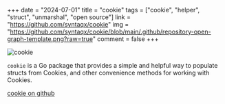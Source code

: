 +++
date = "2024-07-01"
title = "cookie"
tags = ["cookie", "helper", "struct", "unmarshal", "open source"]
link = "https://github.com/syntaqx/cookie"
img = "https://github.com/syntaqx/cookie/blob/main/.github/repository-open-graph-template.png?raw=true"
comment = false
+++

<!-- more -->

![cookie](https://github.com/syntaqx/cookie/blob/main/.github/repository-open-graph-template.png?raw=true)

`cookie` is a Go package that provides a simple and helpful way to populate
structs from Cookies, and other convenience methods for working with Cookies.

[cookie on github](https://github.com/syntaqx/cookie)
